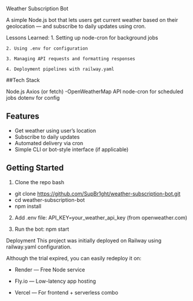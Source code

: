 Weather Subscription Bot

A simple Node.js bot that lets users get current weather based on their geolocation — and subscribe to daily updates using cron.

Lessons Learned:
    1. Setting up node-cron for background jobs
    
    2. Using .env for configuration

    3. Managing API requests and formatting responses

    4. Deployment pipelines with railway.yaml


##Tech Stack

Node.js
Axios (or fetch)
-OpenWeatherMap API 
node-cron for scheduled jobs
dotenv for config


## Features

- Get weather using user’s location
- Subscribe to daily updates
- Automated delivery via cron
- Simple CLI or bot-style interface (if applicable)



## Getting Started

1. Clone the repo
bash
- git clone https://github.com/SupBr1ght/weather-subscription-bot.git
- cd weather-subscription-bot
- npm install


2. Add .env file:
API_KEY=your_weather_api_key (from openweather.com)

3. Run the bot:
npm start

Deployment
This project was initially deployed on Railway using railway.yaml configuration.

Although the trial expired, you can easily redeploy it on:

- Render — Free Node service

- Fly.io — Low-latency app hosting
 
- Vercel — For frontend + serverless combo

